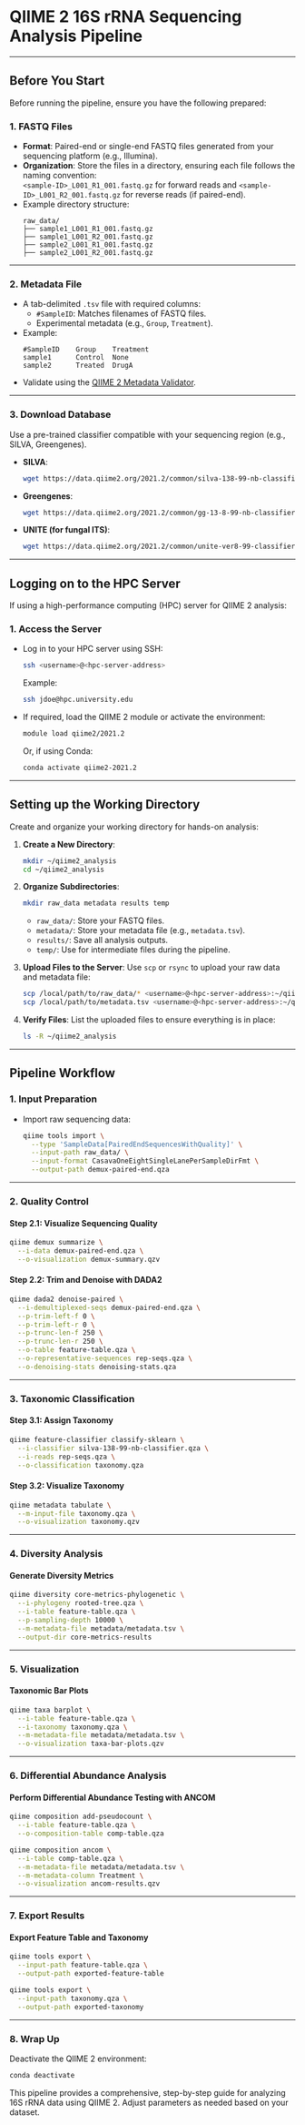 

# QIIME 2 16S rRNA Sequencing Analysis Pipeline

---

## Before You Start
Before running the pipeline, ensure you have the following prepared:

### 1. FASTQ Files
- **Format**: Paired-end or single-end FASTQ files generated from your sequencing platform (e.g., Illumina).
- **Organization**: Store the files in a directory, ensuring each file follows the naming convention:  
  `<sample-ID>_L001_R1_001.fastq.gz` for forward reads and `<sample-ID>_L001_R2_001.fastq.gz` for reverse reads (if paired-end).
- Example directory structure:
  ```
  raw_data/
  ├── sample1_L001_R1_001.fastq.gz
  ├── sample1_L001_R2_001.fastq.gz
  ├── sample2_L001_R1_001.fastq.gz
  ├── sample2_L001_R2_001.fastq.gz
  ```

---

### 2. Metadata File
- A tab-delimited `.tsv` file with required columns:
  - `#SampleID`: Matches filenames of FASTQ files.
  - Experimental metadata (e.g., `Group`, `Treatment`).
- Example:
  ```
  #SampleID    Group    Treatment
  sample1      Control  None
  sample2      Treated  DrugA
  ```
- Validate using the [QIIME 2 Metadata Validator](https://qiime2.org/metadata/).

---

### 3. Download Database
Use a pre-trained classifier compatible with your sequencing region (e.g., SILVA, Greengenes).  
- **SILVA**:
  ```bash
  wget https://data.qiime2.org/2021.2/common/silva-138-99-nb-classifier.qza
  ```
- **Greengenes**:
  ```bash
  wget https://data.qiime2.org/2021.2/common/gg-13-8-99-nb-classifier.qza
  ```
- **UNITE (for fungal ITS)**:
  ```bash
  wget https://data.qiime2.org/2021.2/common/unite-ver8-99-classifier-01.12.2021.qza
  ```

---

## Logging on to the HPC Server
If using a high-performance computing (HPC) server for QIIME 2 analysis:

### 1. Access the Server
- Log in to your HPC server using SSH:
  ```bash
  ssh <username>@<hpc-server-address>
  ```
  Example:
  ```bash
  ssh jdoe@hpc.university.edu
  ```

- If required, load the QIIME 2 module or activate the environment:
  ```bash
  module load qiime2/2021.2
  ```
  Or, if using Conda:
  ```bash
  conda activate qiime2-2021.2
  ```

---

## Setting up the Working Directory
Create and organize your working directory for hands-on analysis:
1. **Create a New Directory**:
   ```bash
   mkdir ~/qiime2_analysis
   cd ~/qiime2_analysis
   ```

2. **Organize Subdirectories**:
   ```bash
   mkdir raw_data metadata results temp
   ```
   - `raw_data/`: Store your FASTQ files.
   - `metadata/`: Store your metadata file (e.g., `metadata.tsv`).
   - `results/`: Save all analysis outputs.
   - `temp/`: Use for intermediate files during the pipeline.

3. **Upload Files to the Server**:
   Use `scp` or `rsync` to upload your raw data and metadata file:
   ```bash
   scp /local/path/to/raw_data/* <username>@<hpc-server-address>:~/qiime2_analysis/raw_data/
   scp /local/path/to/metadata.tsv <username>@<hpc-server-address>:~/qiime2_analysis/metadata/
   ```

4. **Verify Files**:
   List the uploaded files to ensure everything is in place:
   ```bash
   ls -R ~/qiime2_analysis
   ```

---

## Pipeline Workflow

### 1. Input Preparation
- Import raw sequencing data:
  ```bash
  qiime tools import \
    --type 'SampleData[PairedEndSequencesWithQuality]' \
    --input-path raw_data/ \
    --input-format CasavaOneEightSingleLanePerSampleDirFmt \
    --output-path demux-paired-end.qza
  ```

---

### 2. Quality Control
#### Step 2.1: Visualize Sequencing Quality
```bash
qiime demux summarize \
  --i-data demux-paired-end.qza \
  --o-visualization demux-summary.qzv
```

#### Step 2.2: Trim and Denoise with DADA2
```bash
qiime dada2 denoise-paired \
  --i-demultiplexed-seqs demux-paired-end.qza \
  --p-trim-left-f 0 \
  --p-trim-left-r 0 \
  --p-trunc-len-f 250 \
  --p-trunc-len-r 250 \
  --o-table feature-table.qza \
  --o-representative-sequences rep-seqs.qza \
  --o-denoising-stats denoising-stats.qza
```

---

### 3. Taxonomic Classification
#### Step 3.1: Assign Taxonomy
```bash
qiime feature-classifier classify-sklearn \
  --i-classifier silva-138-99-nb-classifier.qza \
  --i-reads rep-seqs.qza \
  --o-classification taxonomy.qza
```

#### Step 3.2: Visualize Taxonomy
```bash
qiime metadata tabulate \
  --m-input-file taxonomy.qza \
  --o-visualization taxonomy.qzv
```

---

### 4. Diversity Analysis
#### Generate Diversity Metrics
```bash
qiime diversity core-metrics-phylogenetic \
  --i-phylogeny rooted-tree.qza \
  --i-table feature-table.qza \
  --p-sampling-depth 10000 \
  --m-metadata-file metadata/metadata.tsv \
  --output-dir core-metrics-results
```

---

### 5. Visualization
#### Taxonomic Bar Plots
```bash
qiime taxa barplot \
  --i-table feature-table.qza \
  --i-taxonomy taxonomy.qza \
  --m-metadata-file metadata/metadata.tsv \
  --o-visualization taxa-bar-plots.qzv
```

---

### 6. Differential Abundance Analysis
#### Perform Differential Abundance Testing with ANCOM
```bash
qiime composition add-pseudocount \
  --i-table feature-table.qza \
  --o-composition-table comp-table.qza
```

```bash
qiime composition ancom \
  --i-table comp-table.qza \
  --m-metadata-file metadata/metadata.tsv \
  --m-metadata-column Treatment \
  --o-visualization ancom-results.qzv
```

---

### 7. Export Results
#### Export Feature Table and Taxonomy
```bash
qiime tools export \
  --input-path feature-table.qza \
  --output-path exported-feature-table
```

```bash
qiime tools export \
  --input-path taxonomy.qza \
  --output-path exported-taxonomy
```

---

### 8. Wrap Up
Deactivate the QIIME 2 environment:
```bash
conda deactivate
```

This pipeline provides a comprehensive, step-by-step guide for analyzing 16S rRNA data using QIIME 2. Adjust parameters as needed based on your dataset.
